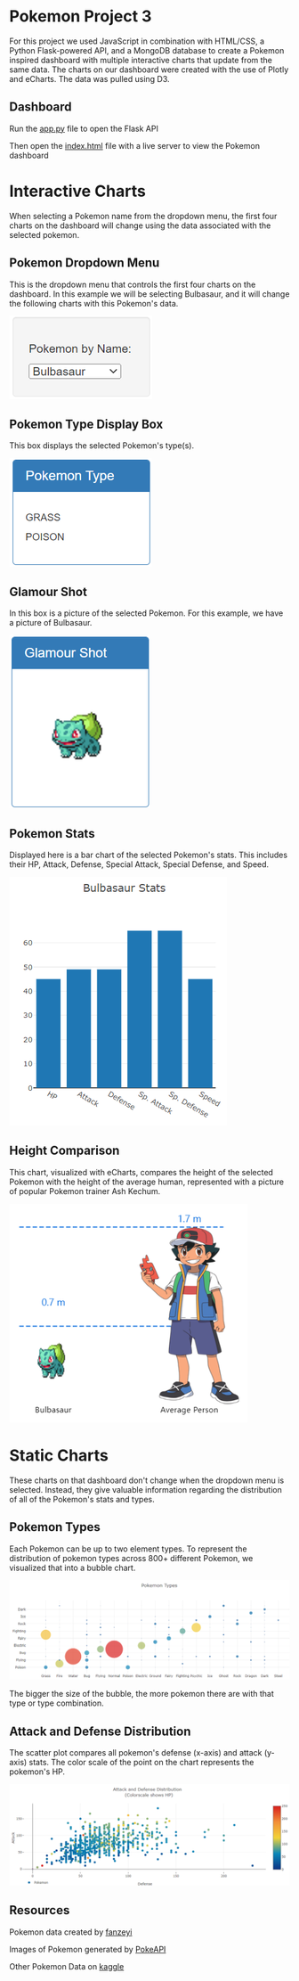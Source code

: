 # Pokemon Project 3
For this project we used JavaScript in combination with HTML/CSS, a Python Flask-powered API, and a MongoDB database to create a Pokemon inspired dashboard with multiple interactive charts that update from the same data. The charts on our dashboard were created with the use of Plotly and eCharts. The data was pulled using D3. 

## Dashboard
Run the [app.py](https://github.com/isabellajade/Project3_Pokemon/blob/main/app.py) file to open the Flask API

Then open the [index.html](https://github.com/isabellajade/Project3_Pokemon/blob/main/index.html) file with a live server to view the Pokemon dashboard


# Interactive Charts
When selecting a Pokemon name from the dropdown menu, the first four charts on the dashboard will change using the data associated with the selected pokemon. 

## Pokemon Dropdown Menu
This is the dropdown menu that controls the first four charts on the dashboard. In this example we will be selecting Bulbasaur, and it will change the following charts with this Pokemon's data.

![Dropdown Menu](Images/dropdown.png)

## Pokemon Type Display Box
This box displays the selected Pokemon's type(s).

![Pokemon Type](Images/type_box.png)

## Glamour Shot
In this box is a picture of the selected Pokemon. For this example, we have a picture of Bulbasaur.

![Picure of Pokemon](Images/glamour_shot.png)

## Pokemon Stats
Displayed here is a bar chart of the selected Pokemon's stats. This includes their HP, Attack, Defense, Special Attack, Special Defense, and Speed.

![Pokemon Stats](Images/stats.png)

## Height Comparison
This chart, visualized with eCharts, compares the height of the selected Pokemon with the height of the average human, represented with a picture of popular Pokemon trainer Ash Kechum.

![Height Comaparison](Images/comparison.png)

# Static Charts
These charts on that dashboard don't change when the dropdown menu is selected. Instead, they give valuable information regarding the distribution of all of the Pokemon's stats and types.

## Pokemon Types
Each Pokemon can be up to two element types. To represent the distribution of pokemon types across 800+ different Pokemon, we visualized that into a bubble chart. 

![Bubble Chart](Images/types.png)

The bigger the size of the bubble, the more pokemon there are with that type or type combination. 

## Attack and Defense Distribution
The scatter plot compares all pokemon's defense (x-axis) and attack (y-axis) stats. The color scale of the point on the chart represents the pokemon's HP. 

![Scatter Plot](Images/scatter.png)


## Resources

Pokemon data created by [fanzeyi](https://github.com/fanzeyi/pokemon.json)

Images of Pokemon generated by [PokeAPI](https://github.com/PokeAPI/sprites)

Other Pokemon Data on [kaggle](https://www.kaggle.com/datasets/rounakbanik/pokemon)